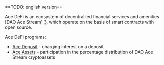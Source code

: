 ==TODO: english version==

Ace DeFi is an ecosystem of decentraliіed financial services and amenities [DAO Ace Stream] [3], which operate on the basis of smart contracts with open source.

Ace DeFi programs:

- [Ace Deposit][1] - charging interest on a deposit
- [Ace Assets][2] - participation in the percentage distribution of DAO Ace Stream cryptoassets 

[1]: ../services/ace-deposit.md
[2]: ../services/ace-asset.md
[3]: dao-acestream.md
